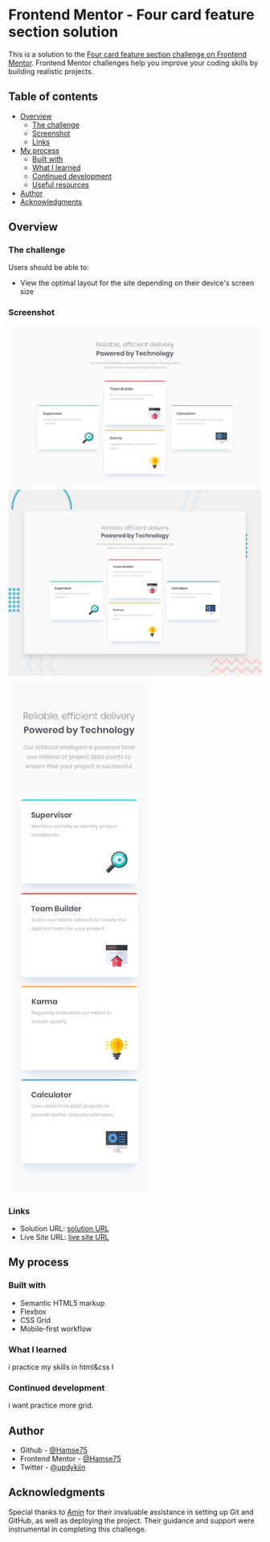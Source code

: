 # Frontend Mentor - Four card feature section solution

This is a solution to the [Four card feature section challenge on Frontend Mentor](https://www.frontendmentor.io/challenges/four-card-feature-section-weK1eFYK). Frontend Mentor challenges help you improve your coding skills by building realistic projects.

## Table of contents

- [Overview](#overview)
  - [The challenge](#the-challenge)
  - [Screenshot](#screenshot)
  - [Links](#links)
- [My process](#my-process)
  - [Built with](#built-with)
  - [What I learned](#what-i-learned)
  - [Continued development](#continued-development)
  - [Useful resources](#useful-resources)
- [Author](#author)
- [Acknowledgments](#acknowledgments)

## Overview

### The challenge

Users should be able to:

- View the optimal layout for the site depending on their device's screen size

### Screenshot

![Desktop Design](./design/desktop-design.jpg)
![Desktop Preview](./design/desktop-preview.jpg)
![Mobile Design](./design/mobile-design.jpg)

### Links

- Solution URL: [solution URL](https://www.frontendmentor.io/solutions/four-card-feature-section-OjhbVAunR2)
- Live Site URL: [live site URL](https://four-card-feature-section-zeta-teal.vercel.app/)

## My process

### Built with

- Semantic HTML5 markup
- Flexbox
- CSS Grid
- Mobile-first workflow

### What I learned

i practice my skills in html&css
I

### Continued development

i want practice more grid.

## Author

- Github - [@Hamse75](https://github.com/Hamse75)
- Frontend Mentor - [@Hamse75](https://www.frontendmentor.io/profile/Hamse75)
- Twitter - [@updykiin](https://www.twitter.com/updykiin)

## Acknowledgments

Special thanks to [Amin](https://www.amka.dev) for their invaluable assistance in setting up Git and GitHub, as well as deploying the project. Their guidance and support were instrumental in completing this challenge.

